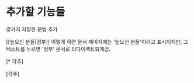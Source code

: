 # 추가할 기능들
갖가지 자잘한 문법 추가

[[높으신 분들|정부]] 이렇게 하면 문서 페이지에는 '높으신 분들'이라고 표시되지만, 그 텍스트를 누르면 '정부' 문서로 리다이렉트되게끔.

[* 각주]

[각주]
